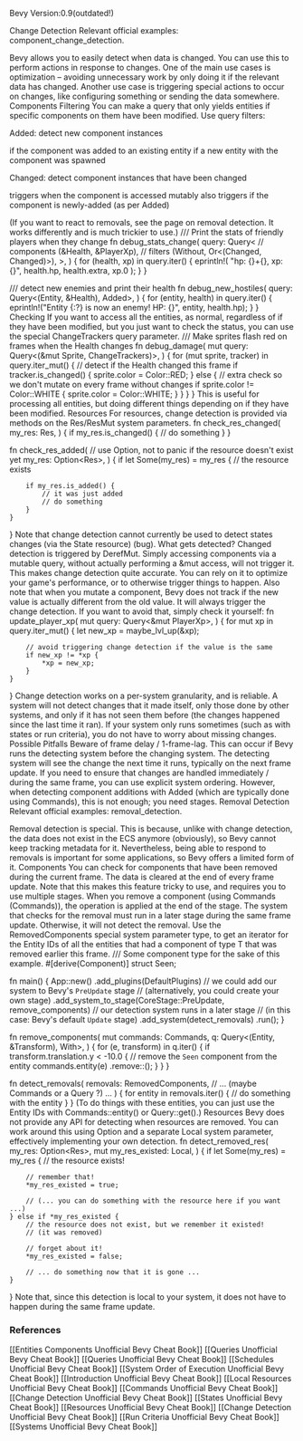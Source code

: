 Bevy Version:0.9(outdated!)


Change Detection
Relevant official examples:
component_change_detection.

Bevy allows you to easily detect when data is changed. You can use this to
perform actions in response to changes.
One of the main use cases is optimization – avoiding unnecessary work by
only doing it if the relevant data has changed. Another use case is triggering
special actions to occur on changes, like configuring something or sending
the data somewhere.
Components
Filtering
You can make a query that only yields entities if specific
components on them have been modified.
Use query filters:

Added<T>: detect new component instances

if the component was added to an existing entity
if a new entity with the component was spawned


Changed<T>: detect component instances that have been changed

triggers when the component is accessed mutably
also triggers if the component is newly-added (as per Added)



(If you want to react to removals, see the page on removal
detection. It works differently and is much
trickier to use.)
/// Print the stats of friendly players when they change
fn debug_stats_change(
    query: Query<
        // components
        (&Health, &PlayerXp),
        // filters
        (Without<Enemy>, Or<(Changed<Health>, Changed<PlayerXp>)>), 
    >,
) {
    for (health, xp) in query.iter() {
        eprintln!(
            "hp: {}+{}, xp: {}",
            health.hp, health.extra, xp.0
        );
    }
}

/// detect new enemies and print their health
fn debug_new_hostiles(
    query: Query<(Entity, &Health), Added<Enemy>>,
) {
    for (entity, health) in query.iter() {
        eprintln!("Entity {:?} is now an enemy! HP: {}", entity, health.hp);
    }
}
Checking
If you want to access all the entities, as normal, regardless of if they have
been modified, but you just want to check the status, you can use the special
ChangeTrackers<T> query parameter.
/// Make sprites flash red on frames when the Health changes
fn debug_damage(
    mut query: Query<(&mut Sprite, ChangeTrackers<Health>)>,
) {
    for (mut sprite, tracker) in query.iter_mut() {
        // detect if the Health changed this frame
        if tracker.is_changed() {
            sprite.color = Color::RED;
        } else {
            // extra check so we don't mutate on every frame without changes
            if sprite.color != Color::WHITE {
                sprite.color = Color::WHITE;
            }
        }
    }
}
This is useful for processing all entities, but doing different things
depending on if they have been modified.
Resources
For resources, change detection is provided via methods on the
Res/ResMut system parameters.
fn check_res_changed(
    my_res: Res<MyResource>,
) {
    if my_res.is_changed() {
        // do something
    }
}

fn check_res_added(
    // use Option, not to panic if the resource doesn't exist yet
    my_res: Option<Res<MyResource>>,
) {
    if let Some(my_res) = my_res {
        // the resource exists

        if my_res.is_added() {
            // it was just added
            // do something
        }
    }
}
Note that change detection cannot currently be used to detect
states changes (via the State
resource) (bug).
What gets detected?
Changed detection is triggered by
DerefMut. Simply accessing components via a mutable query,
without actually performing a &mut access, will not trigger it.
This makes change detection quite accurate. You can rely on it to optimize
your game's performance, or to otherwise trigger things to happen.
Also note that when you mutate a component, Bevy does not track if the new
value is actually different from the old value. It will always trigger the
change detection. If you want to avoid that, simply check it yourself:
fn update_player_xp(
    mut query: Query<&mut PlayerXp>,
) {
    for mut xp in query.iter_mut() {
        let new_xp = maybe_lvl_up(&xp);

        // avoid triggering change detection if the value is the same
        if new_xp != *xp {
            *xp = new_xp;
        }
    }
}
Change detection works on a per-system granularity, and is
reliable. A system will not detect changes that it made itself, only those
done by other systems, and only if it has not seen them before (the changes
happened since the last time it ran). If your system only runs sometimes
(such as with states or run criteria),
you do not have to worry about missing changes.
Possible Pitfalls
Beware of frame delay / 1-frame-lag. This can occur if Bevy runs the detecting
system before the changing system. The detecting system will see the change
the next time it runs, typically on the next frame update.
If you need to ensure that changes are handled immediately / during the same
frame, you can use explicit system ordering.
However, when detecting component additions with Added<T>
(which are typically done using Commands), this is not
enough; you need stages.
Removal Detection
Relevant official examples:
removal_detection.

Removal detection is special. This is because, unlike with change
detection, the data does not exist in the ECS anymore
(obviously), so Bevy cannot keep tracking metadata for it.
Nevertheless, being able to respond to removals is important for some
applications, so Bevy offers a limited form of it.
Components
You can check for components that have been removed during
the current frame. The data is cleared at the end of every frame update. Note
that this makes this feature tricky to use, and requires you to use multiple
stages.
When you remove a component (using Commands
(Commands)), the operation is applied at the end of the
stage. The system that checks for the removal
must run in a later stage during the same frame update. Otherwise, it will
not detect the removal.
Use the RemovedComponents<T> special system
parameter type, to get an iterator for the Entity IDs of
all the entities that had a component of type T that was removed earlier
this frame.
/// Some component type for the sake of this example.
#[derive(Component)]
struct Seen;

fn main() {
    App::new()
        .add_plugins(DefaultPlugins)
        // we could add our system to Bevy's `PreUpdate` stage
        // (alternatively, you could create your own stage)
        .add_system_to_stage(CoreStage::PreUpdate, remove_components)
        // our detection system runs in a later stage
        // (in this case: Bevy's default `Update` stage)
        .add_system(detect_removals)
        .run();
}

fn remove_components(
    mut commands: Commands,
    q: Query<(Entity, &Transform), With<Seen>>,
) {
    for (e, transform) in q.iter() {
        if transform.translation.y < -10.0 {
            // remove the `Seen` component from the entity
            commands.entity(e)
                .remove::<Seen>();
        }
    }
}

fn detect_removals(
    removals: RemovedComponents<Seen>,
    // ... (maybe Commands or a Query ?) ...
) {
    for entity in removals.iter() {
        // do something with the entity
    }
}
(To do things with these entities, you can just use the Entity IDs with
Commands::entity() or Query::get().)
Resources
Bevy does not provide any API for detecting when resources are removed.
You can work around this using Option and a separate
Local system parameter, effectively implementing your own
detection.
fn detect_removed_res(
    my_res: Option<Res<MyResource>>,
    mut my_res_existed: Local<bool>,
) {
    if let Some(my_res) = my_res {
        // the resource exists!

        // remember that!
        *my_res_existed = true;

        // (... you can do something with the resource here if you want ...)
    } else if *my_res_existed {
        // the resource does not exist, but we remember it existed!
        // (it was removed)

        // forget about it!
        *my_res_existed = false;

        // ... do something now that it is gone ...
    }
}
Note that, since this detection is local to your system, it does not have
to happen during the same frame update.

### References
[[Entities Components  Unofficial Bevy Cheat Book]] [[Queries  Unofficial Bevy Cheat Book]] [[Queries  Unofficial Bevy Cheat Book]] [[Schedules  Unofficial Bevy Cheat Book]] [[System Order of Execution  Unofficial Bevy Cheat Book]] [[Introduction  Unofficial Bevy Cheat Book]] [[Local Resources  Unofficial Bevy Cheat Book]] [[Commands  Unofficial Bevy Cheat Book]] [[Change Detection  Unofficial Bevy Cheat Book]] [[States  Unofficial Bevy Cheat Book]] [[Resources  Unofficial Bevy Cheat Book]] [[Change Detection  Unofficial Bevy Cheat Book]] [[Run Criteria  Unofficial Bevy Cheat Book]] [[Systems  Unofficial Bevy Cheat Book]] 
